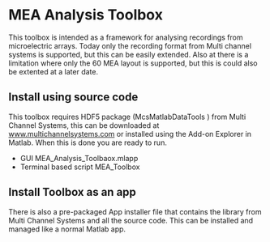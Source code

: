 # MEA Analysis Toolbox
This toolbox is intended as a framework for analysing recordings from microelectric arrays. Today only the recording format from Multi channel systems is supported, but this can be easily extended. Also at there is a limitation where only the 60 MEA layout is supported, but this is could also be extented at a later date.   

## Install using source code
This toolbox requires HDF5 package (McsMatlabDataTools ) from Multi Channel Systems, this can be downloaded at www.multichannelsystems.com or installed using the Add-on Explorer in Matlab. When this is done you are ready to run.
* GUI
MEA_Analysis_Toolbaox.mlapp
* Terminal based script
MEA_Toolbox


## Install Toolbox as an app
There is also a pre-packaged App installer file that contains the library from Multi Channel Systems and all the source code. This can be installed and managed like a normal Matlab app. 
